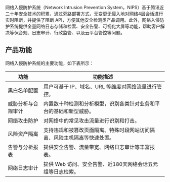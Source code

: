 
网络入侵防护系统（Network Intrusion Prevention System，NIPS）基于腾讯近二十年安全技术的积累，通过旁路部署方式，无变更无侵入地对网络4层会话进行实时阻断，并提供了阻断 API，方便其他安全检测类产品调用。此外，网络入侵防护系统提供全量网络日志存储和检索、安全告警、可视化大屏等功能，帮助客户解决等保合规、日志审计、行政监管、以及云平台管控等问题。

## 产品功能
网络入侵防护系统的主要功能，如下表所示：

| 功能 | 功能描述 | 
|---------|---------|
| 黑白名单配置 |用户可基于 IP、域名、URL 等维度对网络流量进行管控。| 
| 威胁分析与合规审计 |内置数十种检测和分析模型，识别各类针对业务和平台的基础和新型威胁。 | 
| 网络攻击防护 |对网络中的常见攻击流量进行识别和打击。 | 
| 风险资产隔离 |支持违规和被篡改页面隔离、特殊时段网站访问隔离、风险主机隔离等快速处置。 | 
|告警与分析报表 |提供安全告警、流量带宽、网络日志审计等丰富报表。 | 
| 网络日志审计 |提供 Web 访问、安全告警、近180天网络会话五元组等日志检索。| 
